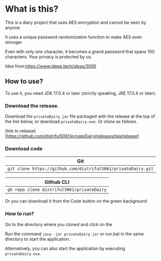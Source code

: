 # What is this?
This is a diary project that uses AES encryption and cannot be seen by anyone.

It uses a unique password randomization function to make AES even stronger.

Even with only one character, it becomes a grand password that spans 100 characters. Your privacy is protected by us.

Idea from:https://www.ideee.tech/ideas/3095

## How to use?
To use it, you need JDK 17.0.4 or later (strictly speaking, JRE 17.0.4 or later).

### Download the release.

Download the `privateDairy.jar` file packaged with the release at the top of the link below, or download `privateDairy.exe`. Or clone as follows.

(link to release)[https://github.com/distriful5061/privateDairy/releases/tag/release]

### Download code
|Git |
|-------------------------------------------------------------|
|`git clone https://github.com/distriful5061/privateDairy.git`|

|Github CLI |
|------------------------------------------|
|`gh repo clone distriful5061/privateDairy`|

Or you can download it from the Code button on the green background

### How to run?

Go to the directory where you cloned and click on the

Run the command `java -jar privateDairy.jar` or run.bat in the same directory to start the application.

Alternatively, you can also start the application by executing `privateDairy.exe`.